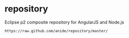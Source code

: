 repository
==========

Eclipse p2 composite repository for AngularJS and Node.js

`https://raw.github.com/anide/repository/master/`
